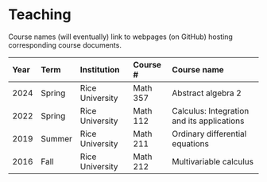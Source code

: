 # Teaching

Course names (will eventually) link to webpages (on GitHub) hosting corresponding course documents.

| Year | Term   | Institution     | Course # | Course name                                |
|:-----|:-------|:----------------|:---------|:-------------------------------------------|
| 2024 | Spring | Rice University | Math 357 | Abstract algebra 2                         |
| 2022 | Spring | Rice University | Math 112 | Calculus: Integration and its applications |
| 2019 | Summer | Rice University | Math 211 | Ordinary differential equations            |
| 2016 | Fall   | Rice University | Math 212 | Multivariable calculus                     |